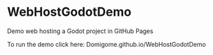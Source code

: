 # WebHostGodotDemo
Demo web hosting a Godot project in GitHub Pages

To run the demo click here: Domigome.github.io/WebHostGodotDemo
